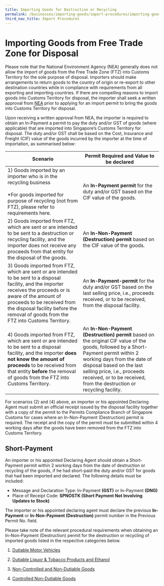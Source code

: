 ```yaml
---
title: Importing Goods for Destruction or Recycling
permalink: /businesses/importing-goods/import-procedures/importing-goods-for-destruction-or-recycling/
third_nav_title: Import Procedures
---
```

# Importing Goods from Free Trade Zone for Disposal

Please note that the National Environment Agency (NEA) generally does not allow the import of goods from the Free Trade Zone (FTZ) into Customs Territory for the sole purpose of disposal. Importers should make arrangements to return goods to the country of origin or re-export to other destination countries while in compliance with requirements from all exporting and importing countries. If there are compelling reasons to import goods into Customs Territory for disposal, the importer shall seek a written approval from [NEA](https://www.nea.gov.sg/corporate-functions/Contact-Us/overview) prior to applying for an import permit to bring the goods into Customs Territory for disposal.

Upon receiving a written approval from NEA, the importer is required to obtain an In-Payment a permit to pay the duty and/or GST of goods (where applicable) that are imported into Singapore’s Customs Territory for disposal. The duty and/or GST shall be based on the Cost, Insurance and Freight (CIF) value of the goods incurred by the importer at the time of importation, as summarised below:

| **Scenario** | **Permit Required and Value to be declared** |
|--|--|
| 1) Goods imported by an importer who is in the recycling business <br><br> *For goods imported for purpose of recycling (not from FTZ), please refer to requirements here.  | An **In-Payment permit** for the duty and/or GST based on the CIF value of the goods. |
| 2) Goods imported from FTZ, which are sent or are intended to be sent to a destruction or recycling facility, and the importer does not receive any proceeds from that entity for the disposal of the goods. | An **In-Non-Payment (Destruction) permit** based on the CIF value of the goods. |
| 3) Goods imported from FTZ, which are sent or are intended to be sent to a disposal facility, and the importer receives the proceeds or is aware of the amount of proceeds to be received from the disposal facility before the removal of goods from the FTZ into Customs Territory. | An **In-Payment-permit** for the duty and/or GST based on the last selling price, i.e., proceeds received, or to be received, from the disposal facility. |
| 4) Goods imported from FTZ, which are sent or are intended to be sent to a disposal facility, and the importer **does not know the amount of proceeds** to be received from that entity **before** the removal of goods from the FTZ into Customs Territory. | An **In-Non-Payment (Destruction) permit** based on the original CIF value of the goods, followed by a Short-Payment permit within 2 working days from the date of disposal based on the last selling price, i.e., proceeds received, or to be received, from the destruction or recycling facility. |

For scenarios (2) and (4) above, an importer or his appointed Declaring Agent must submit an official receipt issued by the disposal facility together with a copy of the permit to the Permits Compliance Branch of Singapore Customs for cases where an In-Non-Payment (Destruction) permit is required. The receipt and the copy of the permit must be submitted within 4 working days after the goods have been removed from the FTZ into Customs Territory.

## Short-Payment

An importer or his appointed Declaring Agent should obtain a Short-Payment permit within 2 working days from the date of destruction or recycling of the goods, if he had short-paid the duty and/or GST for goods that had been imported and declared. The following details must be included:

-   Message and Declaration Type: In-Payment  **(GST)**  or In-Payment  **(DNG)**
-   Place of Receipt Code:  **SPNOSTK (Short Payment Not Involving Updates to Stock)**

The importer or his appointed declaring agent must declare the previous  **In-Payment**  or  **In-Non-Payment (Destruction)**  permit number in the Previous Permit No. field.

Please take note of the relevant procedural requirements when obtaining an In-Non-Payment (Destruction) permit for the destruction or recycling of imported goods listed in the respective categories below.

1. [Dutiable Motor Vehicles](/businesses/importing-goods/import-procedures/importing-goods-for-destruction-or-recycling/dutiable-motor-vehicles)

2. [Dutiable Liquor &amp; Tobacco Products and Ethanol](/businesses/importing-goods/import-procedures/importing-goods-for-destruction-or-recycling/dutiable-liquor-tobacco-ethanol) 

3. [Non-Controlled and Non-Dutiable Goods](/businesses/importing-goods/import-procedures/importing-goods-for-destruction-or-recycling/nc-nd-goods)

4. [Controlled Non-Dutiable Goods](/businesses/importing-goods/import-procedures/importing-goods-for-destruction-or-recycling/controlled-nd-goods)